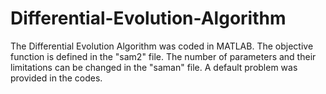 # Differential-Evolution-Algorithm
The Differential Evolution Algorithm was coded in MATLAB.
The objective function is defined in the "sam2" file.
The number of parameters and their limitations can be changed in the "saman" file.
A default problem was provided in the codes.
